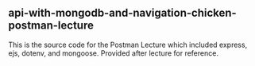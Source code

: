 ## api-with-mongodb-and-navigation-chicken-postman-lecture

This is the source code for the Postman Lecture which included express, ejs, dotenv, and mongoose. Provided after lecture for reference.